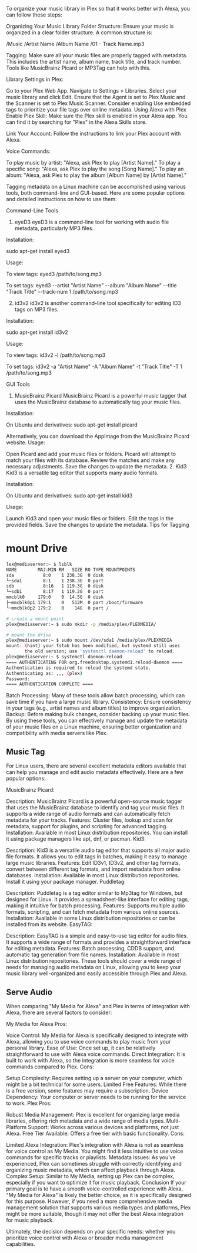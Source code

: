 To organize your music library in Plex so that it works better with Alexa, you can follow these steps:

Organizing Your Music Library
Folder Structure: Ensure your music is organized in a clear folder structure. A common structure is:

/Music
    /Artist Name
        /Album Name
            /01 - Track Name.mp3

Tagging: Make sure all your music files are properly tagged with metadata. This includes the artist name, album name, track title, and track number. Tools like MusicBrainz Picard or MP3Tag can help with this.

Library Settings in Plex:

Go to your Plex Web App.
Navigate to Settings > Libraries.
Select your music library and click Edit.
Ensure that the Agent is set to Plex Music and the Scanner is set to Plex Music Scanner.
Consider enabling Use embedded tags to prioritize your file tags over online metadata.
Using Alexa with Plex
Enable Plex Skill: Make sure the Plex skill is enabled in your Alexa app. You can find it by searching for "Plex" in the Alexa Skills store.

Link Your Account: Follow the instructions to link your Plex account with Alexa.

Voice Commands:

To play music by artist: "Alexa, ask Plex to play [Artist Name]."
To play a specific song: "Alexa, ask Plex to play the song [Song Name]."
To play an album: "Alexa, ask Plex to play the album [Album Name] by [Artist Name]."

Tagging metadata on a Linux machine can be accomplished using various tools, both command-line and GUI-based. Here are some popular options and detailed instructions on how to use them:

Command-Line Tools
1. eyeD3
eyeD3 is a command-line tool for working with audio file metadata, particularly MP3 files.

Installation:

sudo apt-get install eyed3

Usage:

To view tags:
eyed3 /path/to/song.mp3

To set tags:
eyed3 --artist "Artist Name" --album "Album Name" --title "Track Title" --track-num 1 /path/to/song.mp3

2. id3v2
id3v2 is another command-line tool specifically for editing ID3 tags on MP3 files.

Installation:

sudo apt-get install id3v2

Usage:

To view tags:
id3v2 -l /path/to/song.mp3

To set tags:
id3v2 -a "Artist Name" -A "Album Name" -t "Track Title" -T 1 /path/to/song.mp3

GUI Tools
1. MusicBrainz Picard
MusicBrainz Picard is a powerful music tagger that uses the MusicBrainz database to automatically tag your music files.

Installation:

On Ubuntu and derivatives:
sudo apt-get install picard

Alternatively, you can download the AppImage from the MusicBrainz Picard website.
Usage:

Open Picard and add your music files or folders.
Picard will attempt to match your files with its database.
Review the matches and make any necessary adjustments.
Save the changes to update the metadata.
2. Kid3
Kid3 is a versatile tag editor that supports many audio formats.

Installation:

On Ubuntu and derivatives:
sudo apt-get install kid3

Usage:

Launch Kid3 and open your music files or folders.
Edit the tags in the provided fields.
Save the changes to update the metadata.
Tips for Tagging



# mount Drive

```sh
lex@mediaserver:~ $ lsblk
NAME        MAJ:MIN RM   SIZE RO TYPE MOUNTPOINTS
sda           8:0    1 238.3G  0 disk 
└─sda1        8:1    1 238.3G  0 part 
sdb           8:16   1 119.3G  0 disk 
└─sdb1        8:17   1 119.2G  0 part 
mmcblk0     179:0    0  14.5G  0 disk 
├─mmcblk0p1 179:1    0   512M  0 part /boot/firmware
└─mmcblk0p2 179:2    0    14G  0 part /

# create a mount point
plex@mediaserver:~ $ sudo mkdir -p /media/plex/PLEXMEDIA/

# mount the drive
plex@mediaserver:~ $ sudo mount /dev/sda1 /media/plex/PLEXMEDIA
mount: (hint) your fstab has been modified, but systemd still uses
       the old version; use 'systemctl daemon-reload' to reload.
plex@mediaserver:~ $ systemctl daemon-reload
==== AUTHENTICATING FOR org.freedesktop.systemd1.reload-daemon ====
Authentication is required to reload the systemd state.
Authenticating as: ,,, (plex)
Password: 
==== AUTHENTICATION COMPLETE ====
```

Batch Processing: Many of these tools allow batch processing, which can save time if you have a large music library.
Consistency: Ensure consistency in your tags (e.g., artist names and album titles) to improve organization.
Backup: Before making bulk changes, consider backing up your music files.
By using these tools, you can effectively manage and update the metadata of your music files on a Linux machine, ensuring better organization and compatibility with media servers like Plex.


## Music Tag
For Linux users, there are several excellent metadata editors available that can help you manage and edit audio metadata effectively. Here are a few popular options:

MusicBrainz Picard:

Description: MusicBrainz Picard is a powerful open-source music tagger that uses the MusicBrainz database to identify and tag your music files. It supports a wide range of audio formats and can automatically fetch metadata for your tracks.
Features: Cluster files, lookup and scan for metadata, support for plugins, and scripting for advanced tagging.
Installation: Available in most Linux distribution repositories. You can install it using package managers like apt, dnf, or pacman.
Kid3:

Description: Kid3 is a versatile audio tag editor that supports all major audio file formats. It allows you to edit tags in batches, making it easy to manage large music libraries.
Features: Edit ID3v1, ID3v2, and other tag formats, convert between different tag formats, and import metadata from online databases.
Installation: Available in most Linux distribution repositories. Install it using your package manager.
Puddletag:

Description: Puddletag is a tag editor similar to Mp3tag for Windows, but designed for Linux. It provides a spreadsheet-like interface for editing tags, making it intuitive for batch processing.
Features: Supports multiple audio formats, scripting, and can fetch metadata from various online sources.
Installation: Available in some Linux distribution repositories or can be installed from its website.
EasyTAG:

Description: EasyTAG is a simple and easy-to-use tag editor for audio files. It supports a wide range of formats and provides a straightforward interface for editing metadata.
Features: Batch processing, CDDB support, and automatic tag generation from file names.
Installation: Available in most Linux distribution repositories.
These tools should cover a wide range of needs for managing audio metadata on Linux, allowing you to keep your music library well-organized and easily accessible through Plex and Alexa.


## Serve Audio
When comparing "My Media for Alexa" and Plex in terms of integration with Alexa, there are several factors to consider:

My Media for Alexa
Pros:

Voice Control: My Media for Alexa is specifically designed to integrate with Alexa, allowing you to use voice commands to play music from your personal library.
Ease of Use: Once set up, it can be relatively straightforward to use with Alexa voice commands.
Direct Integration: It is built to work with Alexa, so the integration is more seamless for voice commands compared to Plex.
Cons:

Setup Complexity: Requires setting up a server on your computer, which might be a bit technical for some users.
Limited Free Features: While there is a free version, some features may require a subscription.
Device Dependency: Your computer or server needs to be running for the service to work.
Plex
Pros:

Robust Media Management: Plex is excellent for organizing large media libraries, offering rich metadata and a wide range of media types.
Multi-Platform Support: Works across various devices and platforms, not just Alexa.
Free Tier Available: Offers a free tier with basic functionality.
Cons:

Limited Alexa Integration: Plex's integration with Alexa is not as seamless for voice control as My Media. You might find it less intuitive to use voice commands for specific tracks or playlists.
Metadata Issues: As you've experienced, Plex can sometimes struggle with correctly identifying and organizing music metadata, which can affect playback through Alexa.
Complex Setup: Similar to My Media, setting up Plex can be complex, especially if you want to optimize it for music playback.
Conclusion
If your primary goal is to have a smooth voice-controlled experience with Alexa, "My Media for Alexa" is likely the better choice, as it is specifically designed for this purpose. However, if you need a more comprehensive media management solution that supports various media types and platforms, Plex might be more suitable, though it may not offer the best Alexa integration for music playback.

Ultimately, the decision depends on your specific needs: whether you prioritize voice control with Alexa or broader media management capabilities.

